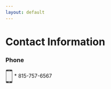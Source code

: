 ```yaml
---
layout: default
---
```


# Contact Information
### Phone
<img src="images/phone.png" alt="Phone Icon" width="20" style="vertical-align:middle;"> 
* 815-757-6567